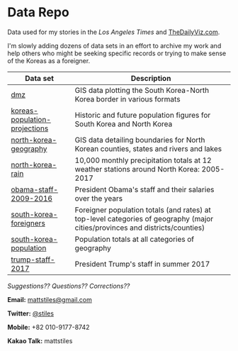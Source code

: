 # Data Repo
Data used for my stories in the *Los Angeles Times* and [TheDailyViz.com](http://www.thedailyviz.com). 

I'm slowly adding dozens of data sets in an effort to archive my work and help others who might be seeking specific records or trying to make sense of the Koreas as a foreigner.

Data set | Description
------------ | -------------
[dmz](https://github.com/mattstiles/data/tree/master/dmz) | GIS data plotting the South Korea-North Korea border in various formats
[koreas-population-projections](https://github.com/mattstiles/data/tree/master/koreas-population-projections) | Historic and future population figures for South Korea and North Korea
[north-korea-geography](https://github.com/mattstiles/data/tree/master/north-korea-geography) | GIS data detailing boundaries for North Korean counties, states and rivers and lakes
[north-korea-rain](https://github.com/mattstiles/data/tree/master/north-korea-rain) | 10,000 monthly precipitation totals at 12 weather stations around North Korea: 2005-2017
[obama-staff-2009-2016](https://github.com/mattstiles/data/tree/master/obama-staff-2009-2016) | President Obama's staff and their salaries over the years
[south-korea-foreigners](https://github.com/mattstiles/data/tree/master/south-korea-foreigners) | Foreigner population totals (and rates) at top-level categories of geography (major cities/provinces and districts/counties)
[south-korea-population](https://github.com/mattstiles/data/tree/master/south-korea-population) | Population totals at all categories of geography
[trump-staff-2017](https://github.com/mattstiles/data/tree/master/trump-staff-2017) | President Trump's staff in summer 2017



*Suggestions?? Questions?? Corrections??*

**Email:** [mattstiles@gmail.com](mailto:mattstiles@gmail.com)

**Twitter:** [@stiles](http://www.twitter.com/stiles)

**Mobile:** +82 010-9177-8742

**Kakao Talk:** mattstiles